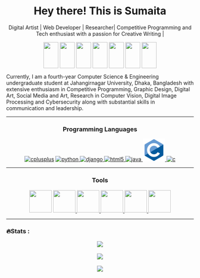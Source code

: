 <h1 align="center">Hey there! <b>This is Sumaita</b></h1>
<p align="center">Digital Artist | Web Developer | Researcher| Competitive Programming and Tech enthusiast with a passion for Creative Writing |</p>

<p align="center">
<a href="https://scholar.google.com/citations?user=h2VwEOgAAAAJ&hl=en" target="blank"><img align="center" src="https://upload.wikimedia.org/wikipedia/commons/c/c7/Google_Scholar_logo.svg" height="70" width="40" /></a>    
<a href="https://orcid.org/0000-0002-8595-5361" target="blank"><img align="center" src="https://upload.wikimedia.org/wikipedia/commons/0/06/ORCID_iD.svg" height="70" width="40" /></a>
<a href="https://independent.academia.edu/SumaitaBinteShorif" target="blank"><img align="center" src="https://a.academia-assets.com/images/academia-logo-2021.svg" height="70" width="40" /></a>
<a href="https://medium.com/@sumaita.bs" target="blank"><img align="center" src="https://cdn.jsdelivr.net/npm/simple-icons@3.0.1/icons/medium.svg"  height="70" width="40" /></a>    
<a href="https://www.instagram.com/keep_yourmouthshut/" target="blank"><img align="center" src="https://upload.wikimedia.org/wikipedia/commons/2/21/Instagram_Glyph_Gradient_RGB_logo.svg"  height="70" width="40" /></a>  
  <a href="https://www.linkedin.com/in/sumaita-binte-shorif-25a6371ab/" target="blank"><img align="center" src="https://cdn.jsdelivr.net/npm/simple-icons@3.0.1/icons/linkedin.svg" height="70" width="40" /></a> 
<a href="https://www.facebook.com/sumaita.binteshorif.7" target="blank"><img align="center" src="https://cdn.jsdelivr.net/npm/simple-icons@3.0.1/icons/facebook.svg" height="70" width="40" /></a>  

  
Currently, I am a fourth-year Computer Science & Engineering undergraduate student at Jahangirnagar University, Dhaka, Bangladesh with extensive enthusiasm in Competitive Programming, Graphic Design, Digital Art, Social Media and Art, Research in Computer Vision, Digital Image Processing and Cybersecurity along with substantial skills in communication and leadership.


<hr />


<h3 align="center"> Programming Languages </h4>

<p align="center">
  <a href="https://www.w3schools.com/cpp/" target="_blank" rel="noreferrer"> <img src="https://img.icons8.com/fluency/256/c-plus-plus-logo.png" alt="cplusplus" width="60" height="60"/></a>
<a href="https://www.python.org" target="_blank" rel="noreferrer"> <img src="https://www.vectorlogo.zone/logos/python/python-icon.svg" alt="python" width="60" height="60"/> </a> 
<a href="https://www.djangoproject.com/" target="_blank" rel="noreferrer"> <img src="https://img.icons8.com/external-tal-revivo-filled-tal-revivo/256/external-django-a-high-level-python-web-framework-that-encourages-rapid-development-logo-filled-tal-revivo.png" alt="django" width="60" height="60"/> </a>
<a href="https://www.w3.org/html/" target="_blank" rel="noreferrer"> <img src="https://www.vectorlogo.zone/logos/w3_html5/w3_html5-icon.svg" alt="html5" width="60" height="45"/> </a> 
<a href="https://www.java.com/en/" target="_blank" rel="noreferrer"> <img src="https://www.vectorlogo.zone/logos/java/java-icon.svg" alt="java" width="60" height="60"/> </a> 
<a href="https://www.cprogramming.com/" target="_blank" rel="noreferrer"> <img src="https://raw.githubusercontent.com/devicons/devicon/master/icons/c/c-original.svg" alt="c" width="60" height="60"/> </a> 
<a href="https://www.mysql.com/" target="_blank" rel="noreferrer"> <img src="https://img.icons8.com/color/256/mysql.png" alt="c" width="60" height="60"/> </a> 
</p>
<hr />

<h3 align="center"> Tools </h4>
<p align="center">
<a href="#" rel="noreferrer"> <img src="https://cdn.worldvectorlogo.com/logos/visual-studio-code-1.svg"  width="60" height="60"/></a> 
<a href="#" rel="noreferrer"> <img src="https://img.icons8.com/color/256/ms-powerpoint.png"  width="60" height="60"/> </a> 
  <a href="#" rel="noreferrer"> <img src="https://img.icons8.com/color/256/adobe-illustrator.png"  width="60" height="60"/> </a> 
<a href="#" rel="noreferrer"> <img src="https://img.icons8.com/fluency/256/windows-11.png"  width="60" height="60"/> </a> 
<a href="#" rel="noreferrer"> <img src="https://www.vectorlogo.zone/logos/git-scm/git-scm-icon.svg"  width="60" height="60"/> </a> 
<a href="#" rel="noreferrer"> <img src="https://www.vectorlogo.zone/logos/getpostman/getpostman-icon.svg"  width="60" height="60"/> </a> 
</p>
<hr />

### :fire:Stats :

<p align="center">
  <img src="https://github-readme-streak-stats.herokuapp.com/?user=SumaitaB" width="420"/>
</p>
<p align="center">
  <img src="https://github-readme-stats.vercel.app/api/top-langs/?username=SumaitaB&layout=compact" width="420"/>
</p>

<p align="center">
  <img src="https://github-readme-stats.vercel.app/api?username=SumaitaB&show_icons=true" width="420"/>
</p>





